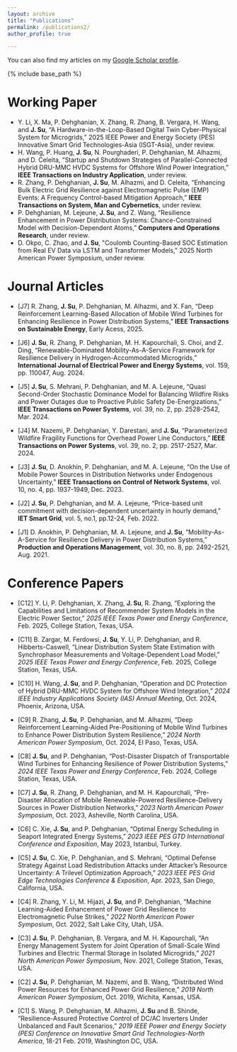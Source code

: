 ```yaml
---
layout: archive
title: "Publications"
permalink: /publications2/
author_profile: true

---
```


You can also find my articles on my [Google Scholar profile](https://scholar.google.com/citations?user=WkNR_HYAAAAJ&hl=en).

{% include base_path %}

Working Paper
=====
- Y. Li, X. Ma, P. Dehghanian, X. Zhang, R. Zhang, B. Vergara, H. Wang, and **J. Su**, “A Hardware-in-the-Loop-Based Digital Twin Cyber-Physical System for Microgrids,” 2025 IEEE Power and Energy Society (PES) Innovative Smart Grid Technologies-Asia (ISGT-Asia), under review.
- H. Wang, P. Huang, **J. Su**, N. Pourghaderi, P. Dehghanian, M. Alhazmi, and D. Celeita, “Startup and Shutdown Strategies of Parallel-Connected Hybrid DRU-MMC HVDC Systems for Offshore Wind Power Integration,” **IEEE Transactions on Industry Application**, under review.
- R. Zhang, P. Dehghanian, **J. Su**, M. Alhazmi, and D. Celeita, “Enhancing Bulk Electric Grid Resilience against Electromagnetic Pulse (EMP) Events: A Frequency Control-based Mitigation Approach,” **IEEE Transactions on System, Man and Cybernetics**, under review.
- P. Dehghanian, M. Lejeune, **J. Su**, and Z. Wang, “Resilience Enhancement in Power Distribution Systems: Chance-Constrained Model with Decision-Dependent Atoms,” **Computers and Operations Research**, under review.
- D. Okpo, C. Zhao, and **J. Su**, "Coulomb Counting-Based SOC Estimation from Real EV Data via LSTM and Transformer Models," 2025 North American Power Symposium, under review.

Journal Articles
=====
- [J7] R. Zhang, **J. Su**, P. Dehghanian, M. Alhazmi, and X. Fan, “Deep Reinforcement Learning-Based Allocation of Mobile Wind Turbines for Enhancing Resilience in Power Distribution Systems,” **IEEE Transactions on Sustainable Energy**, Early Acess, 2025.

- [J6] **J. Su**, R. Zhang, P. Dehghanian, M. H. Kapourchali, S. Choi, and Z. Ding, “Renewable-Dominated Mobility-As-A-Service Framework for Resilience Delivery in Hydrogen-Accommodated Microgrids,” **International Journal of Electrical Power and Energy Systems**, vol. 159, pp. 110047, Aug. 2024.
  
- [J5] **J. Su**, S. Mehrani, P. Dehghanian, and M. A. Lejeune, “Quasi Second-Order Stochastic Dominance Model for Balancing Wildfire Risks and Power Outages due to Proactive Public Safety De-Energizations,” **IEEE Transactions on Power Systems**, vol. 39, no. 2, pp. 2528-2542, Mar. 2024.

- [J4] M. Nazemi, P. Dehghanian, Y. Darestani, and **J. Su**, “Parameterized Wildfire Fragility Functions for Overhead Power Line Conductors,” **IEEE Transactions on Power Systems**, vol. 39, no. 2, pp. 2517-2527, Mar. 2024.

- [J3] **J. Su**, D. Anokhin, P. Dehghanian, and M. A. Lejeune, “On the Use of Mobile Power Sources in Distribution Networks under Endogenous Uncertainty,” **IEEE Transactions on Control of Network Systems**, vol. 10, no. 4, pp. 1937-1949, Dec. 2023.

- [J2] **J. Su**, P. Dehghanian, and M. A. Lejeune, “Price-based unit commitment with decision-dependent uncertainty in hourly demand,” **IET Smart Grid**, vol. 5, no.1, pp.12-24, Feb. 2022.

- [J1] D. Anokhin, P. Dehghanian, M. A. Lejeune, and **J. Su**, “Mobility-As-A-Service for Resilience Delivery in Power Distribution Systems,” **Production and Operations Management**, vol. 30, no. 8, pp. 2492-2521, Aug. 2021.

Conference Papers
=====

- [C12] Y. Li, P. Dehghanian, X. Zhang, **J. Su**, R. Zhang, “Exploring the Capabilities and Limitations of Recommender System Models in the Electric Power Sector,” *2025 IEEE Texas Power and Energy Conference*, Feb. 2025, College Station, Texas, USA.

- [C11] B. Zargar, M. Ferdowsi, **J. Su**, Y. Li, P. Dehghanian, and R. Hibberts-Caswell, “Linear Distribution System State Estimation with Synchrophasor Measurements and Voltage-Dependent Load Model,” *2025 IEEE Texas Power and Energy Conference*, Feb. 2025, College Station, Texas, USA.

- [C10] H. Wang, **J. Su**, and P. Dehghanian, “Operation and DC Protection of Hybrid DRU-MMC HVDC System for Offshore Wind Integration,” *2024 IEEE Industry Applications Society (IAS) Annual Meeting*, Oct. 2024, Phoenix, Arizona, USA.

- [C9] R. Zhang, **J. Su**, P. Dehghanian, and M. Alhazmi, “Deep Reinforcement Learning-Aided Pre-Positioning of Mobile Wind Turbines to Enhance Power Distribution System Resilience,” *2024 North American Power Symposium*, Oct. 2024, El Paso, Texas, USA.

- [C8] **J. Su**, and P. Dehghanian, “Post-Disaster Dispatch of Transportable Wind Turbines for Enhancing Resilience of Power Distribution Systems,” *2024 IEEE Texas Power and Energy Conference*, Feb. 2024, College Station, Texas, USA.

- [C7] **J. Su**, R. Zhang, P. Dehghanian, and M. H. Kapourchali, “Pre-Disaster Allocation of Mobile Renewable-Powered Resilience-Delivery Sources in Power Distribution Networks,” *2023 North American Power Symposium*, Oct. 2023, Asheville, North Carolina, USA.

- [C6] C. Xie, **J. Su**, and P. Dehghanian, “Optimal Energy Scheduling in Seaport Integrated Energy Systems,” *2023 IEEE PES GTD International Conference and Exposition*, May 2023, Istanbul, Turkey.

- [C5] **J. Su**, C. Xie, P. Dehghanian, and S. Mehrani, “Optimal Defense Strategy Against Load Redistribution Attacks under Attacker’s Resource Uncertainty: A Trilevel Optimization Approach,” *2023 IEEE PES Grid Edge Technologies Conference & Exposition*, Apr. 2023, San Diego, California, USA.

- [C4] R. Zhang, Y. Li, M. Hijazi, **J. Su**, and P. Dehghanian, “Machine Learning-Aided Enhancement of Power Grid Resilience to Electromagnetic Pulse Strikes,” *2022 North American Power Symposium*, Oct. 2022, Salt Lake City, Utah, USA.

- [C3] **J. Su**, P. Dehghanian, B. Vergara, and M. H. Kapourchali, “An Energy Management System for Joint Operation of Small-Scale Wind Turbines and Electric Thermal Storage in Isolated Microgrids,” *2021 North American Power Symposium*, Nov. 2021, College Station, Texas, USA.

- [C2] **J. Su**, P. Dehghanian, M. Nazemi, and B. Wang, “Distributed Wind Power Resources for Enhanced Power Grid Resilience,” *2019 North American Power Symposium*, Oct. 2019, Wichita, Kansas, USA.

- [C1] S. Wang, P. Dehghanian, M. Alhazmi, **J. Su** and B. Shinde, “Resilience-Assured Protective Control of DC/AC Inverters Under Unbalanced and Fault Scenarios,” *2019 IEEE Power and Energy Society (PES) Conference on Innovative Smart Grid Technologies-North America*, 18-21 Feb. 2019, Washington DC, USA. 









